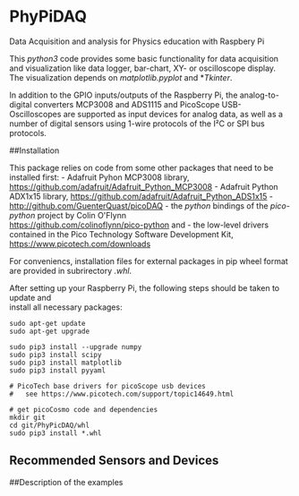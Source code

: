 # PhyPiDAQ

Data Acquisition and analysis for Physics education with Raspbery Pi

This *python3*  code provides some basic functionality for data acquisition
and  visualization like data logger, bar-chart, XY- or oscilloscope display. The
visualization depends on *matplotlib.pyplot* and **Tkinter*.

In addition to the GPIO inputs/outputs of the Raspberry Pi, the analog-to-digital
converters MCP3008 and ADS1115 and PicoScope USB-Oscilloscopes are 
supported as input devices for analog data, as well as a number of digital
sensors using 1-wire protocols of the  I²C or SPI bus protocols. 

##Installation

This package relies on code from some other packages that need to be installed first:
    - Adafruit Pyhon MCP3008 library, <https://github.com/adafruit/Adafruit_Python_MCP3008>
    - Adafruit Python ADX1x15 library, <https://github.com/adafruit/Adafruit_Python_ADS1x15>
    - http://github.com/GuenterQuast/picoDAQ
    - the  *python* bindings of the *pico-python* project by Colin O'Flynn  
       <https://github.com/colinoflynn/pico-python> and
    - the low-level drivers contained in the Pico Technology Software Development Kit,
      <https://www.picotech.com/downloads>

For conveniencs, installation files for external packages in pip wheel format are provided 
in subrirectory *.whl*.

After setting up your Raspberry Pi, the following steps should be taken to update and  
install all necessary packages:

```
sudo apt-get update
sudo apt-get upgrade

sudo pip3 install --upgrade numpy
sudo pip3 install scipy
sudo pip3 install matplotlib
sudo pip3 install pyyaml

# PicoTech base drivers for picoScope usb devices
#   see https://www.picotech.com/support/topic14649.html

# get picoCosmo code and dependencies
mkdir git
cd git/PhyPicDAQ/whl
sudo pip3 install *.whl
```
## Recommended Sensors and Devices

##Description of the examples
